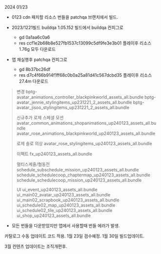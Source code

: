 
2024 01/23


- 0123 cdn 패치할 리소스 번들을 patchqa 브랜치에서 빌드.

- 2023/1221빌드 buildqa 1.05.152 빌드에서 buildqa 컨피그로 
	-  gd 0a1aa6c0a6
	-  res ccf1e2b68b8e527fb1537c13099c5df9fe3e3b01
	플레이후 리소스 1.76g 모두 다운로드

- 앱 재실행후 patchqa 컨피그로 
	- gd 8b37bc26df
	- res d7c4f66b914f1ff68c0b0a25a81d41c567dcbd35
	플레이후 리소스 27.4m 다운로드
	
> 	변경
> 	bptg-avatar_animations_controller_blackpinkworld_assets_all.bundle
> 	bptg-avatar_jennie_stylingitems_up231221_2_assets_all.bundle
> 	bptg-avatar_jisoo_stylingitems_up231221_2_assets_all.bundle
> 	
> 	
> 	신규추가
> 	로제 스페셜 모션
> 	avatar_common_animations_shopanimations_up240123_assets_all.bundle
> 	avatar_rose_animations_blackpinkworld_up240123_assets_all.bundle
> 	
> 	로제 솔로 의상
> 	avatar_rose_stylingitems_up240123_assets_all.bundle
> 	
> 	이펙트
> 	fx_up240123_assets_all.bundle
> 	
> 	멀티스케줄/협동전
> 	schedule_subschedule_mission_up240123_assets_all.bundle
> 	schedule_schedulecoop_chaptermap_up240123_assets_all.bundle
> 	schedule_schedulecoop_mission_up240123_assets_all.bundle
> 	
> 	UI
> 	ui_event_up240123_assets_all.bundle
> 	ui_main02_avatar_up240123_assets_all.bundle
> 	ui_main02_scrapbook_up240123_assets_all.bundle
> 	ui_schedule02_map_up240123_assets_all.bundle
> 	ui_schedule02_tile_up240123_assets_all.bundle
> 	ui_shop_up240123_assets_all.bundle



- 모든 번들을 다운받았지만 앱에서 사용할때 번들 에러가 발생.

카탈로그 수동 업데이트 코드 적용.
1월 23일 검수예정.
1월 30일 빌드업데이트.


3월 컨텐츠 업데이트는 조직개편후.

